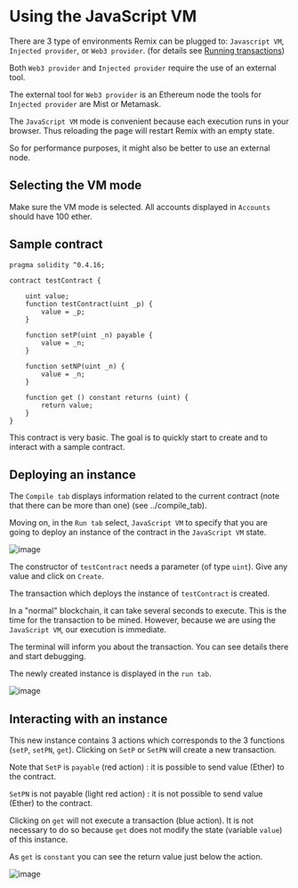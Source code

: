 Using the JavaScript VM
========================

There are 3 type of environments Remix can be plugged to:
`Javascript VM`, `Injected provider`, or `Web3 provider`. (for details see [Running transactions](http://remix.readthedocs.io/en/latest/run_tab.html))

Both `Web3 provider` and `Injected provider` require the use of an
external tool.

The external tool for `Web3 provider` is an Ethereum node the tools for
`Injected provider` are Mist or Metamask.

The `JavaScript VM` mode is convenient because each execution runs in
your browser. Thus reloading the page will restart Remix with an empty
state.

So for performance purposes, it might also be better to use an external
node.

Selecting the VM mode
---------------------

Make sure the VM mode is selected. All accounts displayed in `Accounts`
should have 100 ether.

Sample contract
---------------

``` {.sourceCode .none}
pragma solidity ^0.4.16;

contract testContract {

    uint value;
    function testContract(uint _p) {
        value = _p;
    }

    function setP(uint _n) payable {
        value = _n;
    }

    function setNP(uint _n) {
        value = _n;
    }

    function get () constant returns (uint) {
        return value;
    }
}
```

This contract is very basic. The goal is to quickly start to create and
to interact with a sample contract.

Deploying an instance
---------------------

The `Compile tab` displays information related to the current contract
(note that there can be more than one) (see ../compile\_tab).

Moving on, in the `Run tab` select, `JavaScript VM` to specify that you
are going to deploy an instance of the contract in the `JavaScript VM`
state.

![image](images/remix_quickstart_javascriptvm_creation.png)

The constructor of `testContract` needs a parameter (of type `uint`).
Give any value and click on `Create`.

The transaction which deploys the instance of `testContract` is created.

In a "normal" blockchain, it can take several seconds to execute. This
is the time for the transaction to be mined. However, because we are
using the `JavaScript VM`, our execution is immediate.

The terminal will inform you about the transaction. You can see details
there and start debugging.

The newly created instance is displayed in the `run tab`.

![image](images/remix_quickstart_javascriptvm_creationTransaction.png)

Interacting with an instance
----------------------------

This new instance contains 3 actions which corresponds to the 3
functions (`setP`, `setPN`, `get`). Clicking on `SetP` or `SetPN` will
create a new transaction.

Note that `SetP` is `payable` (red action) : it is possible to send
value (Ether) to the contract.

`SetPN` is not payable (light red action) : it is not possible to send
value (Ether) to the contract.

Clicking on `get` will not execute a transaction (blue action). It is
not necessary to do so because `get` does not modify the state (variable
`value`) of this instance.

As `get` is `constant` you can see the return value just below the
action.

![image](images/remix_quickstart_javascriptvm_callinginstance.png)
